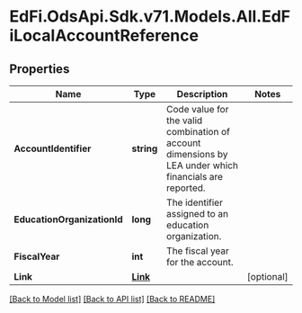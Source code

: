# EdFi.OdsApi.Sdk.v71.Models.All.EdFiLocalAccountReference

## Properties

Name | Type | Description | Notes
------------ | ------------- | ------------- | -------------
**AccountIdentifier** | **string** | Code value for the valid combination of account dimensions by LEA under which financials are reported. | 
**EducationOrganizationId** | **long** | The identifier assigned to an education organization. | 
**FiscalYear** | **int** | The fiscal year for the account. | 
**Link** | [**Link**](Link.md) |  | [optional] 

[[Back to Model list]](../../README.md#documentation-for-models) [[Back to API list]](../../README.md#documentation-for-api-endpoints) [[Back to README]](../../README.md)

